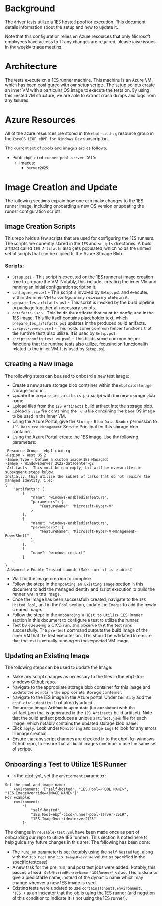 # Background
The driver tests utilize a 1ES hosted pool for execution. This document details information about
the setup and how to update it.

Note that this configuration relies on Azure resources that only Microsoft employees have access
to. If any changes are required, please raise issues in the weekly triage meeting.

# Architecture
The tests execute on a 1ES runner machine. This machine is an Azure VM, which has been configured
with our setup scripts. The setup scripts create an inner VM with a particular OS image to execute
the tests on. By using this nested VM structure, we are able to extract crash dumps and logs from
any failures.

# Azure Resources
All of the azure resources are stored in the `ebpf-cicd-rg` resource group in the
`CoreOS_LIOF_eBPF_for_Windows_Dev` subscription.

The current set of pools and images are as follows:
- Pool: `ebpf-cicd-runner-pool-server-2019`:
  - Images:
    - `server2025`

# Image Creation and Update
The following sections explain how one can make changes to the 1ES runner image, including
onboarding a new OS version or updating the runner configuration scripts.

## Image Creation Scripts
This repo holds a few scripts that are used for configuring the 1ES runners. The scripts are
currently stored in the `1ES` and `scripts` directories. A build artifact called `1ES Artifacts`
also gets populated, which holds the unified set of scripts that can be copied to the Azure
Storage Blob.

### Scripts:
- `Setup.ps1` - This script is executed on the 1ES runner at image creation time to prepare the VM.
Notably, this includes creating the inner VM and running an initial configuration script on it.
- `configure_vm.ps1` - This script is invoked by `Setup.ps1` and executes within the inner VM to
configure any necessary state on it.
- `prepare_1es_artifacts.ps1` -  This script is invoked by the build pipeline to package together
all necessary scripts.
- `artifacts.json` - This holds the artifacts that must be configured in the 1ES image. This file
itself contains placeholder text, which `prepare_1es_artifacts.ps1` updates in the produced build
artifacts.
- `scripts\common.psm1` - This holds some common helper functions that the runtime tests also
utilize. It is used by `Setup.ps1`.
- `scripts\config_test_vm.psm1` - This holds some common helper functions that the runtime tests
also utilize, focusing on functionality related to the inner VM. It is used by `Setup.ps1`

## Creating a New Image
The following steps can be used to onboard a new test image:
- Create a new azure storage blob container within the `ebpfcicdstorage` storage account.
- Update the `prepare_1es_artifacts.ps1` script with the new storage blob name.
- Upload files from the `1ES Artifacts` build artifact into the storage blob.
- Upload a `.zip` file containing the `.vhd` file containing the base OS image to be used in the
inner VM.
- Using the Azure Portal, give the `Storage Blob Data Reader` permission to
`1ES Resource Management` Service Principal for this storage blob container.
- Using the Azure Portal, create the 1ES image. Use the following parameters:
```
-Resource Group - ebpf-cicd-rg
-Region - West US 2
-Image Type - Define a custom image(1ES Managed)
-Image - WindowsServer 2022-datacenter-g2
-Artifacts - This must be non-empty, but will be overwritten in subsequent steps below.
Initially, this utilize the subset of tasks that do not require the managed identity, i.e:
{
    "artifacts": [
        {
            "name": "windows-enabledismfeature",
            "parameters": {
                "FeatureName": "Microsoft-Hyper-V"
            }
        },
        {
            "name": "windows-enabledismfeature",
            "parameters": {
                "FeatureName": "Microsoft-Hyper-V-Management-PowerShell"
            }
        },
        {
            "name": "windows-restart"
        }
    ]
}
-Advanced > Enable Trusted Launch (Make sure it is enabled)
```
- Wait for the image creation to complete.
- Follow the steps in the `Updating an Existing Image` section in this document to add the managed
identity and script execution to build the runner VM in this image.
- Once the image has been successfully created, navigate to the `1ES Hosted Pool`, and in the
`Pool` section, update the `Images` to add the newly created image.
- Follow the steps in the `Onboarding a TEst to Utilize 1ES Runner` section in this document to
configure a test to utilize the runner.
- Test by queueing a CICD run, and observe that the test runs successfully. The `pre-test` command
outputs the build image of the inner VM that the test executes on. This should be validated to
ensure that the test is actually running on the expected VM image.

## Updating an Existing Image
The following steps can be used to update the Image.
- Make any script changes as necessary to the files in the ebpf-for-windows Github repo.
- Navigate to the appropriate storage blob container for this image and update the scripts in the
appropriate storage container.
- Navigate to the 1ES image in the Azure portal. Under `Identity` add the `ebpf-cicd-identity` if
not already added.
- Ensure the image Artifact is up to date (i.e consistent with the artifact.json that is generated
in the `1ES Artifacts` build artifact). Note that the build artifact produces a unique
`artifact.json` file for each image, which notably contains the updated storage blob name.
- Click `apply`. Look under `Monitoring` and `Image Logs` to look for any errors in image creation.
- Ensure that any script changes are checked in to the ebpf-for-windows Github repo, to ensure that
all build images continue to use the same set of scripts.

## Onboarding a Test to Utilize 1ES Runner
- In the `cicd.yml`, set the `envrionment` parameter:
```
Set the pool and image name:
    environment: '["self-hosted", "1ES.Pool=<POOL_NAME>", "1ES.ImageOverride=<IMAGE_NAME>"]'
For example:
    environment:
        '[
            "self-hosted",
            "1ES.Pool=ebpf-cicd-runner-pool-server-2019",
            "1ES.ImageOverride=server2025"
        ]'
```

The changes in `reusable-test.yml` have been made once as part of onboarding our repo to utilize
1ES runners. This section is noted here to help guide any future changes in this area. The following
has been done:
- The `runs_on` parameter is set (notably using the `self-hosted` tag, along with the `1ES.Pool`
and `1ES.ImageOverride` values as specified in the specific testcase)
- A new task for the pre, run, and post test jobs were added. Notably, this passes a fixed
`-SelfHostedRunnerName '1ESRunner'` value. This is done to give a predictable name, instead of the
dynamic name which may change whenver a new 1ES image is used.
- Existing tests were updated to use `contains(inputs.environment, '1ES')` as an indicator that the
job is using the 1ES runner (and negation of this condition to indicate it is not using the 1ES runner).